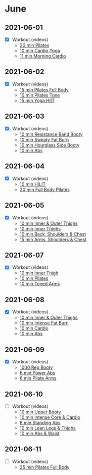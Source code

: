
# June

## 2021-06-01  
- [X] Workout (videos)
  - [20 min Pilates](https://www.youtube.com/watch?v=Dt2FyFYRmes)
  - [10 min Cardio Yoga](https://www.youtube.com/watch?v=W-Jqbw0BWX0)
  - [11 min Morning Cardio](https://www.bilibili.com/video/BV1zA411g7ca)
  
## 2021-06-02
- [X] Workout (videos)
  - [15 min Pilates Full Body](https://www.youtube.com/watch?v=TZxzFaSLj_Y)  
  - [10 min Pilates Tone](https://www.youtube.com/watch?v=lULmgJ2vUJI)
  - [15 min Yoga HIIT](https://www.youtube.com/watch?v=bPpEAUEuNa0)

## 2021-06-03
- [X] Workout (videos)
  - [10 min Resistance Band Booty](https://www.youtube.com/watch?v=jijfJcwCdBc)
  - [10 min Sweaty Fat Burn](https://www.youtube.com/watch?v=ZxGDdba_h18)  
  - [10 min Hourglass Side Booty](https://www.youtube.com/watch?v=BCZjD3TBVJI)
  - [10 min Abs](https://www.youtube.com/watch?v=XxZlND8PS9s)
  
## 2021-06-04
- [X] Workout (videos)
  - [10 min HILIT](https://www.youtube.com/watch?v=9AxdoCqmF7U)
  - [30 min Full Body Pilates](https://www.youtube.com/watch?v=1pboutL80N0)
    
## 2021-06-05
- [X] Workout (videos)
  - [10 min Inner & Outer Thighs](https://www.youtube.com/watch?v=EUruBzhv7Kk)
  - [10 min Inner Thighs](https://www.youtube.com/watch?v=kcZ7K8MmRiQ)
  - [10 min Back, Shoulders & Chest](https://www.youtube.com/watch?v=wc4njG8wJ58)
  - [15 min Arms, Shoulders & Chest](https://www.youtube.com/watch?v=uNfZF6gLMP0)

## 2021-06-07
- [X] Workout (videos)  
  - [10 min Inner Thigh](https://www.youtube.com/watch?v=GLf-NNHK8I4)
  - [10 min Pilates](https://www.youtube.com/watch?v=LhGmNiBfFrA)
  - [10 min Toned Arms](https://www.youtube.com/watch?v=UnNImpebWA8)  
  
## 2021-06-08
- [X] Workout (videos)  
  - [10 min Inner & Outer Thighs](https://www.youtube.com/watch?v=kcflrjP-eEE)
  - [10 min Intense Fat Burn](https://www.youtube.com/watch?v=ZjEZpV2YSpg)
  - [10 min Cardio](https://www.youtube.com/watch?v=fUJjsUn9bCo)
  - [10 min Abs](https://www.youtube.com/watch?v=3yL0klflL0M)
  
## 2021-06-09
- [X] Workout (videos)
  - [1000 Rep Booty](https://www.youtube.com/watch?v=3o0W29EGN04)
  - [6 min Power Abs](https://www.youtube.com/watch?v=OiutMJAor44)
  - [6 min Pilate Arms](https://www.youtube.com/watch?v=6pMBYreOZVY)


## 2021-06-10
- [ ] Workout (videos)
  - [10 min Upper Booty](https://www.youtube.com/watch?v=LSoZ07FjrjE)
  - [10 min Intense Core & Cardio](https://www.youtube.com/watch?v=8izAsIrRLnM)
  - [8 min Standing Abs](https://www.youtube.com/watch?v=n3z8NTpr61o)
  - [10 min Lean Legs & Thighs](https://www.youtube.com/watch?v=vzZlwZLilo4)
  - [10 min Abs & Waist](https://www.youtube.com/watch?v=4cBqecduQXA)

## 2021-06-11
- [ ] Workout (videos)    
  - [25 min Pilates Full Body](https://www.youtube.com/watch?v=yrBJYj1n5zU)